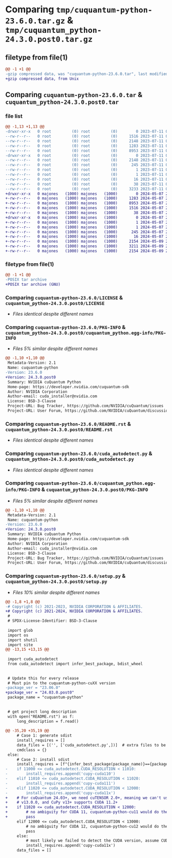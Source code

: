 # Comparing `tmp/cuquantum-python-23.6.0.tar.gz` & `tmp/cuquantum_python-24.3.0.post0.tar.gz`

## filetype from file(1)

```diff
@@ -1 +1 @@
-gzip compressed data, was "cuquantum-python-23.6.0.tar", last modified: Tue Jul 11 03:51:23 2023, max compression
+gzip compressed data, from Unix
```

## Comparing `cuquantum-python-23.6.0.tar` & `cuquantum_python-24.3.0.post0.tar`

### file list

```diff
@@ -1,13 +1,13 @@
-drwxr-xr-x   0 root         (0) root         (0)        0 2023-07-11 03:51:23.900126 cuquantum-python-23.6.0/
--rw-r--r--   0 root         (0) root         (0)     1516 2023-07-11 03:36:36.000000 cuquantum-python-23.6.0/LICENSE
--rw-r--r--   0 root         (0) root         (0)     2148 2023-07-11 03:51:23.900126 cuquantum-python-23.6.0/PKG-INFO
--rw-r--r--   0 root         (0) root         (0)     1283 2023-07-11 03:36:36.000000 cuquantum-python-23.6.0/README.rst
--rw-r--r--   0 root         (0) root         (0)     8953 2023-07-11 03:36:36.000000 cuquantum-python-23.6.0/cuda_autodetect.py
-drwxr-xr-x   0 root         (0) root         (0)        0 2023-07-11 03:51:23.900126 cuquantum-python-23.6.0/cuquantum_python.egg-info/
--rw-r--r--   0 root         (0) root         (0)     2148 2023-07-11 03:51:23.000000 cuquantum-python-23.6.0/cuquantum_python.egg-info/PKG-INFO
--rw-r--r--   0 root         (0) root         (0)      245 2023-07-11 03:51:23.000000 cuquantum-python-23.6.0/cuquantum_python.egg-info/SOURCES.txt
--rw-r--r--   0 root         (0) root         (0)        1 2023-07-11 03:51:23.000000 cuquantum-python-23.6.0/cuquantum_python.egg-info/dependency_links.txt
--rw-r--r--   0 root         (0) root         (0)        1 2023-07-11 03:51:23.000000 cuquantum-python-23.6.0/cuquantum_python.egg-info/not-zip-safe
--rw-r--r--   0 root         (0) root         (0)       16 2023-07-11 03:51:23.000000 cuquantum-python-23.6.0/cuquantum_python.egg-info/top_level.txt
--rw-r--r--   0 root         (0) root         (0)       38 2023-07-11 03:51:23.900126 cuquantum-python-23.6.0/setup.cfg
--rw-r--r--   0 root         (0) root         (0)     3233 2023-07-11 03:36:36.000000 cuquantum-python-23.6.0/setup.py
+drwxr-xr-x   0 majones   (1000) majones   (1000)        0 2024-05-07 21:02:40.000000 cuquantum_python-24.3.0.post0/
+-rw-r--r--   0 majones   (1000) majones   (1000)     1283 2024-05-07 20:37:13.000000 cuquantum_python-24.3.0.post0/README.rst
+-rw-r--r--   0 majones   (1000) majones   (1000)     8953 2024-05-07 20:37:13.000000 cuquantum_python-24.3.0.post0/cuda_autodetect.py
+-rw-r--r--   0 majones   (1000) majones   (1000)     1516 2024-05-07 20:37:13.000000 cuquantum_python-24.3.0.post0/LICENSE
+-rw-r--r--   0 majones   (1000) majones   (1000)       38 2024-05-07 21:02:40.000000 cuquantum_python-24.3.0.post0/setup.cfg
+drwxr-xr-x   0 majones   (1000) majones   (1000)        0 2024-05-07 21:02:40.000000 cuquantum_python-24.3.0.post0/cuquantum_python.egg-info/
+-rw-r--r--   0 majones   (1000) majones   (1000)        1 2024-05-07 21:02:40.000000 cuquantum_python-24.3.0.post0/cuquantum_python.egg-info/not-zip-safe
+-rw-r--r--   0 majones   (1000) majones   (1000)        1 2024-05-07 21:02:40.000000 cuquantum_python-24.3.0.post0/cuquantum_python.egg-info/dependency_links.txt
+-rw-r--r--   0 majones   (1000) majones   (1000)      245 2024-05-07 21:02:40.000000 cuquantum_python-24.3.0.post0/cuquantum_python.egg-info/SOURCES.txt
+-rw-r--r--   0 majones   (1000) majones   (1000)       16 2024-05-07 21:02:40.000000 cuquantum_python-24.3.0.post0/cuquantum_python.egg-info/top_level.txt
+-rw-r--r--   0 majones   (1000) majones   (1000)     2154 2024-05-09 21:18:53.000000 cuquantum_python-24.3.0.post0/cuquantum_python.egg-info/PKG-INFO
+-rw-r--r--   0 majones   (1000) majones   (1000)     3211 2024-05-09 21:19:21.000000 cuquantum_python-24.3.0.post0/setup.py
+-rw-r--r--   0 majones   (1000) majones   (1000)     2154 2024-05-09 21:18:46.000000 cuquantum_python-24.3.0.post0/PKG-INFO
```

### filetype from file(1)

```diff
@@ -1 +1 @@
-POSIX tar archive
+POSIX tar archive (GNU)
```

### Comparing `cuquantum-python-23.6.0/LICENSE` & `cuquantum_python-24.3.0.post0/LICENSE`

 * *Files identical despite different names*

### Comparing `cuquantum-python-23.6.0/PKG-INFO` & `cuquantum_python-24.3.0.post0/cuquantum_python.egg-info/PKG-INFO`

 * *Files 5% similar despite different names*

```diff
@@ -1,10 +1,10 @@
 Metadata-Version: 2.1
 Name: cuquantum-python
-Version: 23.6.0
+Version: 24.3.0.post0
 Summary: NVIDIA cuQuantum Python
 Home-page: https://developer.nvidia.com/cuquantum-sdk
 Author: NVIDIA Corporation
 Author-email: cuda_installer@nvidia.com
 License: BSD-3-Clause
 Project-URL: Bug Tracker, https://github.com/NVIDIA/cuQuantum/issues
 Project-URL: User Forum, https://github.com/NVIDIA/cuQuantum/discussions
```

### Comparing `cuquantum-python-23.6.0/README.rst` & `cuquantum_python-24.3.0.post0/README.rst`

 * *Files identical despite different names*

### Comparing `cuquantum-python-23.6.0/cuda_autodetect.py` & `cuquantum_python-24.3.0.post0/cuda_autodetect.py`

 * *Files identical despite different names*

### Comparing `cuquantum-python-23.6.0/cuquantum_python.egg-info/PKG-INFO` & `cuquantum_python-24.3.0.post0/PKG-INFO`

 * *Files 5% similar despite different names*

```diff
@@ -1,10 +1,10 @@
 Metadata-Version: 2.1
 Name: cuquantum-python
-Version: 23.6.0
+Version: 24.3.0.post0
 Summary: NVIDIA cuQuantum Python
 Home-page: https://developer.nvidia.com/cuquantum-sdk
 Author: NVIDIA Corporation
 Author-email: cuda_installer@nvidia.com
 License: BSD-3-Clause
 Project-URL: Bug Tracker, https://github.com/NVIDIA/cuQuantum/issues
 Project-URL: User Forum, https://github.com/NVIDIA/cuQuantum/discussions
```

### Comparing `cuquantum-python-23.6.0/setup.py` & `cuquantum_python-24.3.0.post0/setup.py`

 * *Files 10% similar despite different names*

```diff
@@ -1,8 +1,8 @@
-# Copyright (c) 2021-2023, NVIDIA CORPORATION & AFFILIATES.
+# Copyright (c) 2021-2024, NVIDIA CORPORATION & AFFILIATES.
 #
 # SPDX-License-Identifier: BSD-3-Clause
 
 import glob
 import os
 import shutil
 import site
@@ -13,15 +13,15 @@
 
 import cuda_autodetect
 from cuda_autodetect import infer_best_package, bdist_wheel
 
 
 # Update this for every release
 # Must pin to the cuquantum-python-cuXX version
-package_ver = "23.06.0"
+package_ver = "24.03.0.post0"
 package_name = "cuquantum-python"
 
 
 # get project long description
 with open("README.rst") as f:
     long_description = f.read()
 
@@ -35,20 +35,19 @@
     # Case 1: generate sdist
     install_requires = []
     data_files = [('', ['cuda_autodetect.py',])]  # extra files to be copied into sdist
     cmdclass = {}
 else:
     # Case 2: install sdist
     install_requires = [f"{infer_best_package(package_name)}=={package_ver}",]
-    if 11000 <= cuda_autodetect.CUDA_RESOLUTION < 11010:
-        install_requires.append('cupy-cuda110')
-    elif 11010 <= cuda_autodetect.CUDA_RESOLUTION < 11020:
-        install_requires.append('cupy-cuda111')
-    elif 11020 <= cuda_autodetect.CUDA_RESOLUTION < 12000:
-        install_requires.append('cupy-cuda11x')
+    # For cuQuantum 24.03+, we need cuTENSOR 2.0+, meaning we can't use CuPy older than
+    # v13.0.0, and CuPy v13+ supports CUDA 11.2+ 
+    if 11020 <= cuda_autodetect.CUDA_RESOLUTION < 12000:
+        # no ambiguity for CUDA 11, cuquantum-python-cu11 would do the right thing
+        pass
     elif 12000 <= cuda_autodetect.CUDA_RESOLUTION < 13000:
         # no ambiguity for CUDA 12, cuquantum-python-cu12 would do the right thing
         pass
     else:
         # most likely we failed to detect the CUDA version, assume CUDA 11.2+
         install_requires.append('cupy-cuda11x')
     data_files = []
```

